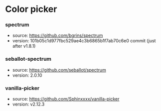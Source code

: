 # Color picker

### spectrum
* source: https://github.com/bgrins/spectrum
* version: 101b05c1d977fbc529ae4c3b6865b1f7ab70c6e0 commit (just after v1.8.1)

### seballot-spectrum
* source: https://github.com/seballot/spectrum
* version: 2.0.10

### vanilla-picker
* source: https://github.com/Sphinxxxx/vanilla-picker
* version: v2.12.3
